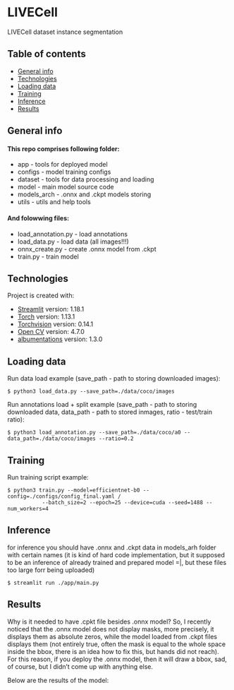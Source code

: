 # LIVECell
LIVECell dataset instance segmentation

## Table of contents
* [General info](#general-info)
* [Technologies](#technologies)
* [Loading data](#loading)
* [Training](#training)
* [Inference](#inference)
* [Results](#results)

## General info

#### This repo comprises following folder:
- app - tools for deployed model 
- configs - model training configs
- dataset - tools for data processing and loading
- model - main model source code
- models_arch - .onnx and .ckpt models storing
- utils - utils and help tools

#### And folowwing files:
- load_annotation.py - load annotations
- load_data.py - load data (all images!!!)
- onnx_create.py - create .onnx model from .ckpt
- train.py - train model



	
## Technologies
Project is created with:
* [Streamlit](https://streamlit.io/) version: 1.18.1
* [Torch](https://pytorch.org/) version: 1.13.1
* [Torchvision](https://pytorch.org/vision/stable/index.html) version: 0.14.1
* [Open CV](https://opencv.org/) version: 4.7.0
* [albumentations](https://albumentations.ai/) version: 1.3.0

## Loading data
Run data load example (save_path - path to storing downloaded images):
```
$ python3 load_data.py --save_path=./data/coco/images
```
Run annotations load + split example (save_path - path to storing downloaded data, data_path - path to stored inmages, ratio - test/train ratio):
```
$ python3 load_annotation.py --save_path=./data/coco/a0 --data_path=./data/coco/images --ratio=0.2
```
## Training
Run training script example:
```
$ python3 train.py --model=efficientnet-b0 --config=./configs/config_final.yaml /
		   --batch_size=2 --epoch=25 --device=cuda --seed=1488 --num_workers=4
```

## Inference
for inference you should have .onnx and .ckpt data in models_arh folder with certain names (it is kind of hard code implementation, but it supposed to be an inference of already trained and prepared model =|, but these files too large forr being uploaded)
```
$ streamlit run ./app/main.py
```
## Results
Why is it needed to have .cpkt file besides .onnx model? So, I recently noticed that the .onnx model does not display masks, more precisely, it displays them as absolute zeros, while the model loaded from .ckpt files displays them (not entirely true, often the mask is equal to the whole space inside the bbox, there is an idea how to fix this, but hands did not reach). 
For this reason, if you deploy the .onnx model, then it will draw a bbox, sad, of course, but I didn’t come up with anything else.

Below are the results of the model:

